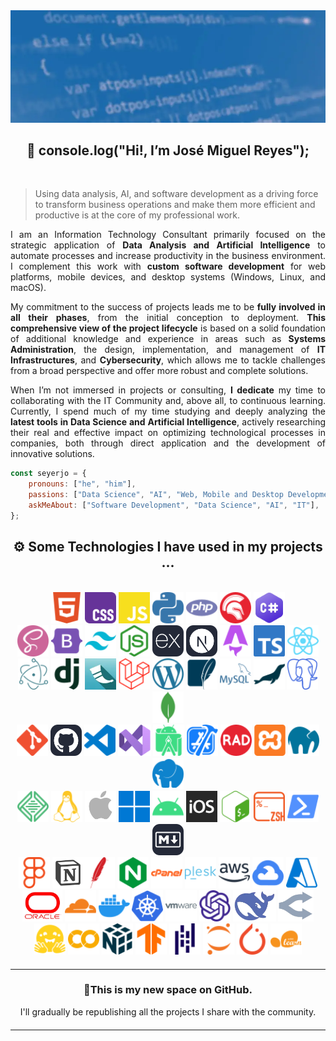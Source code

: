<img src="./assets/images/github-profile-banner.webp" />

<h2 align="center">
    👋 console.log("Hi!, I’m José Miguel Reyes");
</h2>

<br/>

<blockquote>
Using data analysis, AI, and software development as a driving force to transform business operations and make them more efficient and productive is at the core of my professional work.
</blockquote>

<p align="justify">
I am an Information Technology Consultant primarily focused on the strategic application of <span style= "font-weight: bold;">Data Analysis and Artificial Intelligence</span> to automate processes and increase productivity in the business environment. I complement this work with <span style= "font-weight: bold;">custom software development</span> for web platforms, mobile devices, and desktop systems (Windows, Linux, and macOS).
</p>

<p align="justify">
My commitment to the success of projects leads me to be <span style= "font-weight: bold;">fully involved in all their phases</span>, from the initial conception to deployment. <span style= "font-weight: bold;">This comprehensive view of the project lifecycle</span> is based on a solid foundation of additional knowledge and experience in areas such as <span style= "font-weight: bold;">Systems Administration</span>, the design, implementation, and management of <span style= "font-weight: bold;">IT Infrastructures</span>, and <span style= "font-weight: bold;">Cybersecurity</span>, which allows me to tackle challenges from a broad perspective and offer more robust and complete solutions.
</p>

<p align="justify">
When I’m not immersed in projects or consulting, <span style= "font-weight: bold;">I dedicate</span> my time to collaborating with the IT Community and, above all, to continuous learning. Currently, I spend much of my time studying and deeply analyzing the <span style= "font-weight: bold;">latest tools in Data Science and Artificial Intelligence</span>, actively researching their real and effective impact on optimizing technological processes in companies, both through direct application and the development of innovative solutions.
</p>

```javascript
const seyerjo = {
	pronouns: ["he", "him"],
	passions: ["Data Science", "AI", "Web, Mobile and Desktop Development"],
	askMeAbout: ["Software Development", "Data Science", "AI", "IT"],
};
```

<h2 align="center">
    ⚙️ Some Technologies I have used in my projects ...
</h2>

<br/>

<div align="center">
    <img src="./assets/images/html5.svg" alt="HTML" height="50px" title="HTML" />
    <img src="./assets/images/css.svg" alt="CSS" height="50px" title="CSS" />
    <img src="./assets/images/javascript.svg" alt="JavaScript" height="50px" title="JavaScript" />
    <img src="./assets/images/python.svg" alt="Python" height="50px" title="Python" />
    <img src="./assets/images/php.svg" alt="PHP" height="50px" title="PHP" />
    <img src="./assets/images/delphi.svg" alt="Object Pascal (Delphi)" height="50px" title="Object Pascal (Delphi)" />
    <img src="./assets/images/csharp.webp" alt="C#" height="50px" title="C#" />
</div>

<div align="center">
    <img src="./assets/images/sass.svg" alt="Sass" height="50px" title="Sass" />
    <img src="./assets/images/bootstrap.svg" alt="Bootstrap" height="50px" title="Bootstrap" />
    <img src="./assets/images/tailwindcss.svg" alt="Tailwind CSS" height="50px" title="Tailwind CSS" />
    <img src="./assets/images/nodedotjs.svg" alt="Node.JS" height="50px" title="Node.JS" />
    <img src="./assets/images/express.svg" alt="Express.JS" height="50px" title="Express.JS" />
    <img src="./assets/images/nextdotjs.svg" alt="Next.JS" height="50px" title="Next.JS" />
    <img src="./assets/images/astro.svg" alt="Astro" height="50px" title="Astro" />
    <img src="./assets/images/typescript.svg" alt="TypeScript" height="50px" title="TypeScript" />
    <img src="./assets/images/react.svg" alt="React.JS & React Native" height="50px" title="React.JS & React Native" />
</div>

<div align="center">
    <img src="./assets/images/electron.svg" alt="Electron" height="50px" title="Electron" />
    <img src="./assets/images/django.svg" alt="Django" height="50px" title="Django" />
    <img src="./assets/images/flask.webp" alt="Flask" height="50px" title="Flask" />
    <img src="./assets/images/laravel.svg" alt="Laravel" height="50px" title="Laravel" />
    <img src="./assets/images/wordpress.svg" alt="WordPress Core & Headless" height="50px" title="WordPress Core & Headless" />
    <img src="./assets/images/sqlite.svg" alt="SQLite" height="50px" title="SQLite" />
    <img src="./assets/images/mysql.svg" alt="MySQL" height="50px" title="MySQL" />
    <img src="./assets/images/mariadb.svg" alt="MariaDB" height="50px" title="MariaDB" />
    <img src="./assets/images/postgresql.svg" alt="PostgreSQL" height="50px" title="PostgreSQL" />
    <img src="./assets/images/mongodb.svg" alt="MongoDB" height="50px" title="MongoDB" />
</div>

<div align="center">
    <img src="./assets/images/git.svg" alt="Git" height="50px" title="Git" />
    <img src="./assets/images/github.svg" alt="GitHub" height="50px" title="GitHub" />
    <img src="./assets/images/visualstudiocode.svg" alt="Visual Studio Code" height="50px" title="Visual Studio Code" />
    <img src="./assets/images/visualstudio.webp" alt="Visual Studio" height="50px" title="Visual Studio" />
    <img src="./assets/images/androidstudio.svg" alt="Android Studio" height="50px" title="Android Studio" />
        <img src="./assets/images/xcode.svg" alt="Xcode" height="50px" title="Xcode" />
    <img src="./assets/images/radstudio.svg" alt="RAD Studio" height="50px" title="RAD Studio" />
    <img src="./assets/images/xampp.svg" alt="XAMPP" height="50px" title="XAMPP" />
    <img src="./assets/images/mamp.svg" alt="MAMP" height="50px" title="MAMP" />
    <img src="./assets/images/laragon.svg" alt="Laragon" height="50px" title="Laragon" />
</div>

<div align="center">
    <img src="./assets/images/local.svg" alt="Local by Flywheel" height="50px" title="Local by Flywheel" />
    <img src="./assets/images/linux.svg" alt="Linux" height="50px" title="Linux" />
    <img src="./assets/images/macos.png" alt="MacOS" height="50px" title="MacOS" />
    <img src="./assets/images/windows.svg" alt="Windows" height="50px" title="Windows" />
    <img src="./assets/images/android.svg" alt="Android" height="50px" title="Android" />
    <img src="./assets/images/ios.svg" alt="iOS" height="50px" title="iOS" />
    <img src="./assets/images/gnubash.svg" alt="GNU Bash" height="50px" title="GNU Bash" />
    <img src="./assets/images/zsh.svg" alt="Z-Shell" height="50px" title="Z-Shell" />
    <img src="./assets/images/powershell.svg" alt="Powershell" height="50px" title="Powershell" />
    <img src="./assets/images/markdown.svg" alt="Markdown" height="50px" title="Markdown" />
</div>

<div align="center">
    <img src="./assets/images/figma.svg" alt="Figma" height="50px" title="Figma" />
    <img src="./assets/images/notion.png" alt="Notion" height="50px" title="Notion" /><img src="./assets/images/apache.svg" alt="Apache Server" height="50px" title="Apache Server" />
    <img src="./assets/images/nginx.svg" alt="Nginx Server" height="50px" title="Nginx Server" />
    <img src="./assets/images/cpanel.svg" alt="cPanel" height="50px" title="cPanel" />
    <img src="./assets/images/plesk.svg" alt="Plesk" height="50px" title="Plesk" />
    <img src="./assets/images/amazonaws.svg" alt="Amazon Web Services" height="50px" title="Amazon Web Services" />
    <img src="./assets/images/googlecloud.svg" alt="Google Cloud" height="50px" title="Google Cloud" />
    <img src="./assets/images/microsoftazure.svg" alt="Microsoft Azure" height="50px" title="Microsoft Azure" />
</div>

<div align="center">
    <img src="./assets/images/oraclecloud.webp" alt="Oracle Cloud" height="50px" title="Oracle Cloud" />
    <img src="./assets/images/cloudflare.svg" alt="Cloudflare" height="50px" title="Cloudflare" />    
    <img src="./assets/images/docker.svg" alt="Docker" height="50px" title="Docker" /> 
    <img src="./assets/images/kubernetes.svg" alt="Kubernetes" height="50px" title="Kubernetes" /> 
    <img src="./assets/images/vmware.svg" alt="VMware Infrastructure" height="50px" title="VMware Infrastructure" />
    <img src="./assets/images/openai.svg" alt="Open AI" height="50px" title="Open AI" />
    <img src="./assets/images/deepseek.webp" alt="DeepSeek" height="50px" title="DeepSeek" />
    <img src="./assets/images/openrouter.webp" alt="Open Router" height="50px" title="Open Router" />
</div>

<div align="center">
    <img src="./assets/images/huggingface.svg" alt="Hugging Face" height="50px" title="Hugging Face" />
    <img src="./assets/images/googlecolab.svg" alt="Google Colab" height="50px" title="Google Colab" />
    <img src="./assets/images/numpy.svg" alt="NumPy" height="50px" title="NumPy" />
    <img src="./assets/images/tensorflow.svg" alt="Tensorflow" height="50px" title="Tensorflow" />
    <img src="./assets/images/pandas.svg" alt="Pandas" height="50px" title="Pandas" />
    <img src="./assets/images/jupyter.svg" alt="Jupyter Notebooks" height="50px" title="Jupyter Notebooks" />
    <img src="./assets/images/pytorch.svg" alt="Pytorch" height="50px" title="Pytorch" />
    <img src="./assets/images/scikitlearn.svg" alt="Scikit-learn" height="50px" title="Scikit-learn" />
</div>

<hr style="border: none; height: 1px; margin: 20px 0;">

<h3 align="center">📌This is my new space on GitHub.</h3>
<p align="center">I'll gradually be republishing all the projects I share with the community.</p>

<hr style="border: none; height: 1px; margin: 20px 0;">

